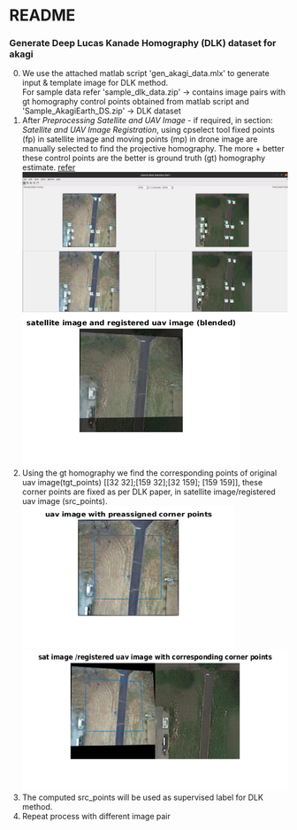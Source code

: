 # README

### Generate Deep Lucas Kanade Homography (DLK) dataset for akagi
0. We use the attached matlab script 'gen_akagi_data.mlx' to generate input & template image for DLK method. \
    For sample data refer 'sample_dlk_data.zip' -> contains image pairs with gt homography control points obtained from matlab script and \
                          'Sample_AkagiEarth_DS.zip' -> DLK dataset
1. After *Preprocessing Satellite and UAV Image* - if required, in section: *Satellite and UAV Image Registration*, using cpselect tool fixed points (fp) in satellite image and moving points (mp) in drone image are manually selected to find the projective homography. The more + better these control points are the better is ground truth (gt) homography estimate. [refer](https://de.mathworks.com/help/images/registering-an-aerial-photo-to-an-orthophoto.html) <img src="images/cpselect_screenshot.png" /> <img src="images/registered_uav.png" description="Registered UAV Image"/>
2. Using the gt homography we find the corresponding points of original uav image(tgt_points) [[32 32];[159 32];[32 159]; [159 159]], these corner points are fixed as per DLK paper, in satellite image/registered uav image (src_points). <img src="images/original_uav.png" width="384" height="256" description="Original UAV Image with tgt_points"/> <img src="images/sat_registered_uav.png" width="512" height="256" description="Satellite + Registered UAV Image with corresponding src_points"/>
3. The computed src_points will be used as supervised label for DLK method.
4. Repeat process with different image pair
